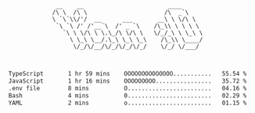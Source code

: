 <div align="center">
<pre><code>
 __    __                        ____      
/\ \  /\ \                      /\  _`\    
\ `\`\\/'/  __      ___       __\ \ \/\ \  
 `\ `\ /' /'__`\  /' _ `\    /\_\\ \ \ \ \ 
   `\ \ \/\ \ \.\_/\ \/\ \   \/_/_\ \ \_\ \
     \ \_\ \__/.\_\ \_\ \_\    /\_\\ \____/
      \/_/\/__/\/_/\/_/\/_/    \/_/ \/___/ 
                                           

</code></pre>

<!--START_SECTION:waka-->

```txt
TypeScript       1 hr 59 mins    OOOOOOOOOOOOOO...........   55.54 %
JavaScript       1 hr 16 mins    OOOOOOOOO................   35.72 %
.env file        8 mins          O........................   04.16 %
Bash             4 mins          0........................   02.29 %
YAML             2 mins          o........................   01.15 %
```

<!--END_SECTION:waka-->

